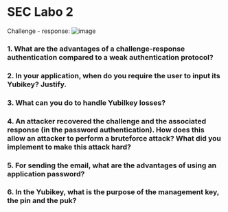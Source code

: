# SEC Labo 2

Challenge - response:
![image](https://user-images.githubusercontent.com/61196626/168842601-dfb83c8d-6fea-4483-a19c-ad6304b32b81.png)

### 1. What are the advantages of a challenge-response authentication compared to a weak authentication protocol?

### 2. In your application, when do you require the user to input its Yubikey? Justify.

### 3. What can you do to handle Yubilkey losses?

### 4. An attacker recovered the challenge and the associated response (in the password authentication). How does this allow an attacker to perform a bruteforce attack? What did you implement to make this attack hard?

### 5. For sending the email, what are the advantages of using an application password?

### 6. In the Yubikey, what is the purpose of the management key, the pin and the puk?
